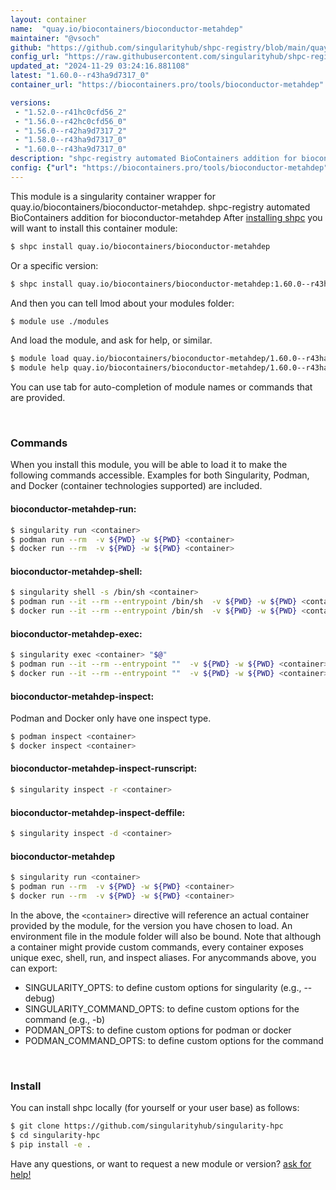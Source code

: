 ```yaml
---
layout: container
name:  "quay.io/biocontainers/bioconductor-metahdep"
maintainer: "@vsoch"
github: "https://github.com/singularityhub/shpc-registry/blob/main/quay.io/biocontainers/bioconductor-metahdep/container.yaml"
config_url: "https://raw.githubusercontent.com/singularityhub/shpc-registry/main/quay.io/biocontainers/bioconductor-metahdep/container.yaml"
updated_at: "2024-11-29 03:24:16.881108"
latest: "1.60.0--r43ha9d7317_0"
container_url: "https://biocontainers.pro/tools/bioconductor-metahdep"

versions:
 - "1.52.0--r41hc0cfd56_2"
 - "1.56.0--r42hc0cfd56_0"
 - "1.56.0--r42ha9d7317_2"
 - "1.58.0--r43ha9d7317_0"
 - "1.60.0--r43ha9d7317_0"
description: "shpc-registry automated BioContainers addition for bioconductor-metahdep"
config: {"url": "https://biocontainers.pro/tools/bioconductor-metahdep", "maintainer": "@vsoch", "description": "shpc-registry automated BioContainers addition for bioconductor-metahdep", "latest": {"1.60.0--r43ha9d7317_0": "sha256:12ff5af68ad6163f208c344d323c9d533fdfff77b0614db2a92c826d9611903a"}, "tags": {"1.52.0--r41hc0cfd56_2": "sha256:7a582dda6071d6128d6a772acb70b9b34927477b924d75a824b38d82e84e4ad6", "1.56.0--r42hc0cfd56_0": "sha256:e5ba4efb5e29b24e0f31b47b1853af3b6b735a43e867ceb376871c58d7c74d57", "1.56.0--r42ha9d7317_2": "sha256:9bbeb7632fe1fd6e74f6edf04b5e28a6bcce2708facf9577717654a71be5f180", "1.58.0--r43ha9d7317_0": "sha256:1d6f0bc31e84d59722487b63a43be67716fd802af55a310f24cd96c0536758d4", "1.60.0--r43ha9d7317_0": "sha256:12ff5af68ad6163f208c344d323c9d533fdfff77b0614db2a92c826d9611903a"}, "docker": "quay.io/biocontainers/bioconductor-metahdep"}
---
```


This module is a singularity container wrapper for quay.io/biocontainers/bioconductor-metahdep.
shpc-registry automated BioContainers addition for bioconductor-metahdep
After [installing shpc](#install) you will want to install this container module:


```bash
$ shpc install quay.io/biocontainers/bioconductor-metahdep
```

Or a specific version:

```bash
$ shpc install quay.io/biocontainers/bioconductor-metahdep:1.60.0--r43ha9d7317_0
```

And then you can tell lmod about your modules folder:

```bash
$ module use ./modules
```

And load the module, and ask for help, or similar.

```bash
$ module load quay.io/biocontainers/bioconductor-metahdep/1.60.0--r43ha9d7317_0
$ module help quay.io/biocontainers/bioconductor-metahdep/1.60.0--r43ha9d7317_0
```

You can use tab for auto-completion of module names or commands that are provided.

<br>

### Commands

When you install this module, you will be able to load it to make the following commands accessible.
Examples for both Singularity, Podman, and Docker (container technologies supported) are included.

#### bioconductor-metahdep-run:

```bash
$ singularity run <container>
$ podman run --rm  -v ${PWD} -w ${PWD} <container>
$ docker run --rm  -v ${PWD} -w ${PWD} <container>
```

#### bioconductor-metahdep-shell:

```bash
$ singularity shell -s /bin/sh <container>
$ podman run --it --rm --entrypoint /bin/sh  -v ${PWD} -w ${PWD} <container>
$ docker run --it --rm --entrypoint /bin/sh  -v ${PWD} -w ${PWD} <container>
```

#### bioconductor-metahdep-exec:

```bash
$ singularity exec <container> "$@"
$ podman run --it --rm --entrypoint ""  -v ${PWD} -w ${PWD} <container> "$@"
$ docker run --it --rm --entrypoint ""  -v ${PWD} -w ${PWD} <container> "$@"
```

#### bioconductor-metahdep-inspect:

Podman and Docker only have one inspect type.

```bash
$ podman inspect <container>
$ docker inspect <container>
```

#### bioconductor-metahdep-inspect-runscript:

```bash
$ singularity inspect -r <container>
```

#### bioconductor-metahdep-inspect-deffile:

```bash
$ singularity inspect -d <container>
```



#### bioconductor-metahdep

```bash
$ singularity run <container>
$ podman run --rm  -v ${PWD} -w ${PWD} <container>
$ docker run --rm  -v ${PWD} -w ${PWD} <container>
```


In the above, the `<container>` directive will reference an actual container provided
by the module, for the version you have chosen to load. An environment file in the
module folder will also be bound. Note that although a container
might provide custom commands, every container exposes unique exec, shell, run, and
inspect aliases. For anycommands above, you can export:

 - SINGULARITY_OPTS: to define custom options for singularity (e.g., --debug)
 - SINGULARITY_COMMAND_OPTS: to define custom options for the command (e.g., -b)
 - PODMAN_OPTS: to define custom options for podman or docker
 - PODMAN_COMMAND_OPTS: to define custom options for the command

<br>

### Install

You can install shpc locally (for yourself or your user base) as follows:

```bash
$ git clone https://github.com/singularityhub/singularity-hpc
$ cd singularity-hpc
$ pip install -e .
```

Have any questions, or want to request a new module or version? [ask for help!](https://github.com/singularityhub/singularity-hpc/issues)